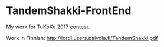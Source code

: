 # TandemShakki-FrontEnd
My work for TuKoKe 2017 contest. 

Work in Finnish: http://lordi.users.paivola.fi/TandemShakki.pdf
